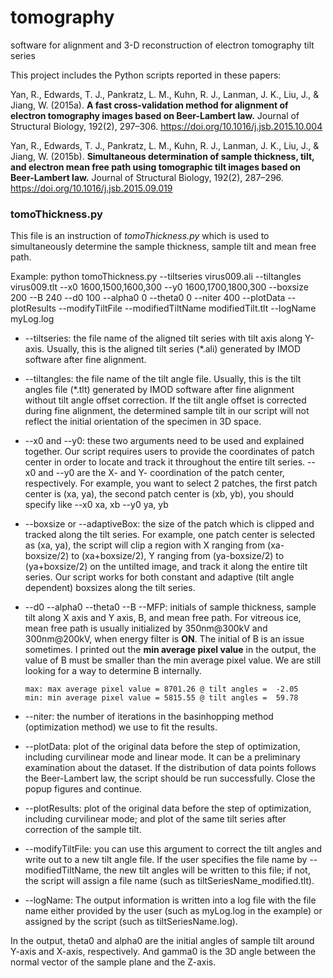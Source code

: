 # tomography
software for alignment and 3-D reconstruction of electron tomography tilt series

This project includes the Python scripts reported in these papers:

Yan, R., Edwards, T. J., Pankratz, L. M., Kuhn, R. J., Lanman, J. K., Liu, J., & Jiang, W. (2015a). **A fast cross-validation method for alignment of electron tomography images based on Beer-Lambert law.** Journal of Structural Biology, 192(2), 297–306. https://doi.org/10.1016/j.jsb.2015.10.004

Yan, R., Edwards, T. J., Pankratz, L. M., Kuhn, R. J., Lanman, J. K., Liu, J., & Jiang, W. (2015b). **Simultaneous determination of sample thickness, tilt, and electron mean free path using tomographic tilt images based on Beer-Lambert law.** Journal of Structural Biology, 192(2), 287–296. https://doi.org/10.1016/j.jsb.2015.09.019

### tomoThickness.py
This file is an instruction of *tomoThickness.py* which is used to simultaneously determine the sample thickness, sample tilt and mean free path.

Example: python tomoThickness.py --tiltseries virus009.ali --tiltangles virus009.tlt --x0 1600,1500,1600,300 --y0 1600,1700,1800,300 --boxsize 200 --B 240 --d0 100 --alpha0 0 --theta0 0 --niter 400 --plotData --plotResults --modifyTiltFile --modifiedTiltName modifiedTilt.tlt --logName myLog.log

* --tiltseries: the file name of the aligned tilt series with tilt axis along Y-axis. Usually, this is the aligned tilt series (*.ali) generated by IMOD software after fine alignment.

* --tiltangles: the file name of the tilt angle file. Usually, this is the tilt angles file (*.tlt) generated by IMOD software after fine alignment without tilt angle offset correction. If the tilt angle offset is corrected during fine alignment, the determined sample tilt in our script will not reflect the initial orientation of the specimen in 3D space.

* --x0 and --y0: these two arguments need to be used and explained together. Our script requires users to provide the coordinates of patch center in order to locate and track it throughout the entire tilt series. --x0 and --y0 are the X- and Y- coordination of the patch center, respectively. For example, you want to select 2 patches, the first patch center is (xa, ya), the second patch center is (xb, yb), you should specify like --x0 xa, xb --y0 ya, yb

* --boxsize or --adaptiveBox: the size of the patch which is clipped and tracked along the tilt series. For example, one patch center is selected as (xa, ya), the script will clip a region with X ranging from (xa-boxsize/2) to (xa+boxsize/2), Y ranging from (ya-boxsize/2) to (ya+boxsize/2) on the untilted image, and track it along the entire tilt series. Our script works for both constant and adaptive (tilt angle dependent) boxsizes along the tilt series.

* --d0 --alpha0 --theta0 --B --MFP: initials of sample thickness, sample tilt along X axis and Y axis, B, and mean free path. For vitreous ice, mean free path is usually initialized by 350nm@300kV and 300nm@200kV, when energy filter is **ON**. The initial of B is an issue sometimes. I printed out the **min average pixel value** in the output, the value of B must be smaller than the min average pixel value. We are still looking for a way to determine B internally. 
	```
	max: max average pixel value = 8701.26 @ tilt angles =  -2.05
	min: min average pixel value = 5815.55 @ tilt angles =  59.78
	```

* --niter: the number of iterations in the basinhopping method (optimization method) we use to fit the results.

* --plotData: plot of the original data before the step of optimization, including curvilinear mode and linear mode. It can be a preliminary examination about the dataset. If the distribution of data points follows the Beer-Lambert law, the script should be run successfully. Close the popup figures and continue.

* --plotResults: plot of the original data before the step of optimization, including curvilinear mode; and plot of the same tilt series after correction of the sample tilt.

* --modifyTiltFile: you can use this argument to correct the tilt angles and write out to a new tilt angle file. If the user specifies the file name by --modifiedTiltName, the new tilt angles will be written to this file; if not, the script will assign a file name (such as tiltSeriesName_modified.tlt).

* --logName: The output information is written into a log file with the file name either provided by the user (such as myLog.log in the example) or assigned by the script (such as tiltSeriesName.log).

In the output, theta0 and alpha0 are the initial angles of sample tilt around Y-axis and X-axis, respectively. And gamma0 is the 3D angle between the normal vector of the sample plane and the Z-axis.
